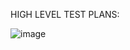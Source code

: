 
HIGH LEVEL TEST PLANS:

![image](https://user-images.githubusercontent.com/85006836/157013168-cfd45eb0-7bd8-4324-8cbf-647f5476940b.png)
